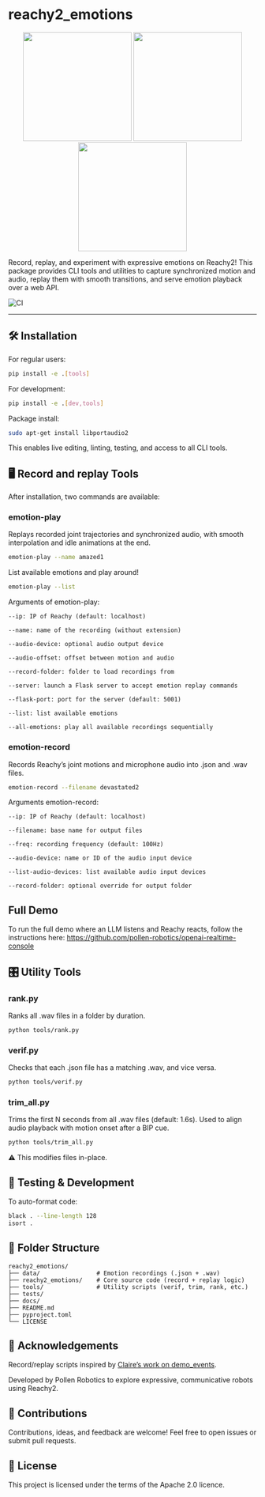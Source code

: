 # reachy2_emotions

<div align="center">
  <img src="docs/gifs/accueillant1-pink-small.gif" width="220"/>
  <img src="docs/gifs/gene1-deepblue-small.gif" width="220"/>
  <img src="docs/gifs/perdu1-yellow-small.gif" width="220"/>
</div>

Record, replay, and experiment with expressive emotions on Reachy2!
This package provides CLI tools and utilities to capture synchronized motion and audio, replay them with smooth transitions, and serve emotion playback over a web API.

![CI](https://github.com/pollen-robotics/reachy2_emotions/actions/workflows/lint.yml/badge.svg)


---


## 🛠 Installation

For regular users:

```bash
pip install -e .[tools]
```

For development:
```bash
pip install -e .[dev,tools]
```

Package install:
```bash
sudo apt-get install libportaudio2
```


This enables live editing, linting, testing, and access to all CLI tools.


## 🖥 Record and replay Tools

After installation, two commands are available:


### emotion-play

Replays recorded joint trajectories and synchronized audio, with smooth interpolation and idle animations at the end.

```bash
emotion-play --name amazed1
```

List available emotions and play around!

```bash
emotion-play --list
```

Arguments of emotion-play:

    --ip: IP of Reachy (default: localhost)

    --name: name of the recording (without extension)

    --audio-device: optional audio output device

    --audio-offset: offset between motion and audio

    --record-folder: folder to load recordings from

    --server: launch a Flask server to accept emotion replay commands

    --flask-port: port for the server (default: 5001)

    --list: list available emotions

    --all-emotions: play all available recordings sequentially

### emotion-record

Records Reachy’s joint motions and microphone audio into .json and .wav files.
```bash
emotion-record --filename devastated2
```

Arguments emotion-record:

    --ip: IP of Reachy (default: localhost)

    --filename: base name for output files

    --freq: recording frequency (default: 100Hz)

    --audio-device: name or ID of the audio input device

    --list-audio-devices: list available audio input devices

    --record-folder: optional override for output folder

## Full Demo
To run the full demo where an LLM listens and Reachy reacts, follow the instructions here:
https://github.com/pollen-robotics/openai-realtime-console

## 🎛 Utility Tools
### rank.py

Ranks all .wav files in a folder by duration.
```bash
python tools/rank.py
```

### verif.py

Checks that each .json file has a matching .wav, and vice versa.
```bash
python tools/verif.py
```

### trim_all.py

Trims the first N seconds from all .wav files (default: 1.6s).
Used to align audio playback with motion onset after a BIP cue.
```bash
python tools/trim_all.py
```

⚠️ This modifies files in-place.

## 🧪 Testing & Development

To auto-format code:
```bash
black . --line-length 128
isort .
```

## 📁 Folder Structure
```
reachy2_emotions/
├── data/                # Emotion recordings (.json + .wav)
├── reachy2_emotions/    # Core source code (record + replay logic)
├── tools/               # Utility scripts (verif, trim, rank, etc.)
├── tests/
├── docs/
├── README.md
├── pyproject.toml
└── LICENSE
```
## 🧬 Acknowledgements

Record/replay scripts inspired by [Claire’s work on demo_events](https://github.com/pollen-robotics/demo_events/tree/main).

Developed by Pollen Robotics to explore expressive, communicative robots using Reachy2.

## 📢 Contributions

Contributions, ideas, and feedback are welcome!
Feel free to open issues or submit pull requests.

## 🧾 License

This project is licensed under the terms of the Apache 2.0 licence.
